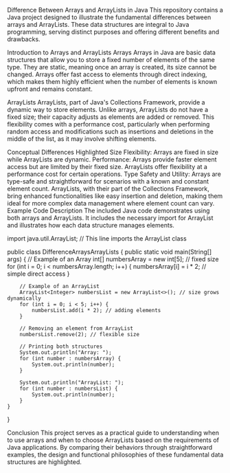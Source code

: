 Difference Between Arrays and ArrayLists in Java
This repository contains a Java project designed to illustrate the fundamental differences between arrays and ArrayLists. These data structures are integral to Java programming, serving distinct purposes and offering different benefits and drawbacks.

Introduction to Arrays and ArrayLists
Arrays
Arrays in Java are basic data structures that allow you to store a fixed number of elements of the same type. They are static, meaning once an array is created, its size cannot be changed. Arrays offer fast access to elements through direct indexing, which makes them highly efficient when the number of elements is known upfront and remains constant.

ArrayLists
ArrayLists, part of Java's Collections Framework, provide a dynamic way to store elements. Unlike arrays, ArrayLists do not have a fixed size; their capacity adjusts as elements are added or removed. This flexibility comes with a performance cost, particularly when performing random access and modifications such as insertions and deletions in the middle of the list, as it may involve shifting elements.

Conceptual Differences Highlighted
Size Flexibility: Arrays are fixed in size while ArrayLists are dynamic.
Performance: Arrays provide faster element access but are limited by their fixed size. ArrayLists offer flexibility at a performance cost for certain operations.
Type Safety and Utility: Arrays are type-safe and straightforward for scenarios with a known and constant element count. ArrayLists, with their part of the Collections Framework, bring enhanced functionalities like easy insertion and deletion, making them ideal for more complex data management where element count can vary.
Example Code Description
The included Java code demonstrates using both arrays and ArrayLists. It includes the necessary import for ArrayList and illustrates how each data structure manages elements.


import java.util.ArrayList; // This line imports the ArrayList class

public class DifferenceArraysArrayLists {
    public static void main(String[] args) {
        // Example of an Array
        int[] numbersArray = new int[5]; // fixed size
        for (int i = 0; i < numbersArray.length; i++) {
            numbersArray[i] = i * 2; // simple direct access
        }

        // Example of an ArrayList
        ArrayList<Integer> numbersList = new ArrayList<>(); // size grows dynamically
        for (int i = 0; i < 5; i++) {
            numbersList.add(i * 2); // adding elements
        }

        // Removing an element from ArrayList
        numbersList.remove(2); // flexible size

        // Printing both structures
        System.out.println("Array: ");
        for (int number : numbersArray) {
            System.out.println(number);
        }

        System.out.println("ArrayList: ");
        for (int number : numbersList) {
            System.out.println(number);
        }
    }
}

Conclusion
This project serves as a practical guide to understanding when to use arrays and when to choose ArrayLists based on the requirements of Java applications. By comparing their behaviors through straightforward examples, the design and functional philosophies of these fundamental data structures are highlighted.